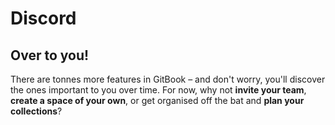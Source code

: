 # Discord

## Over to you!

There are tonnes more features in GitBook – and don't worry, you'll discover the ones important to you over time. For now, why not **invite your team**, **create a space of your own**, or get organised off the bat and **plan your collections**?
